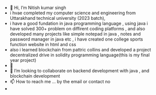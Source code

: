 - 👋 Hi, I’m Nitish kumar singh 
- i  hvae completed my computer science and engineering from Uttarakhand technical university (2023 batch),
- i have a good fundation in java programming language ,  using java i have solved 300+ problem on diffirent coding platforms , and also  developed many projects like simple notepad in java , notes and password manager in java etc , i have created one college sports function website in html and css
- also i learned blockchain from pattric collins and developed a project decentralized drive in solidity programming language(this is my final year project)
- 🌱 
- 💞️ I’m looking to collaborate on  backend development with java , and blockchain development 
- 📫 How to reach me ... by the email or contact no
- 

<!---
nitish-cse/nitish-cse is a ✨ special ✨ repository because its `README.md` (this file) appears on your GitHub profile.
You can click the Preview link to take a look at your changes.
--->
